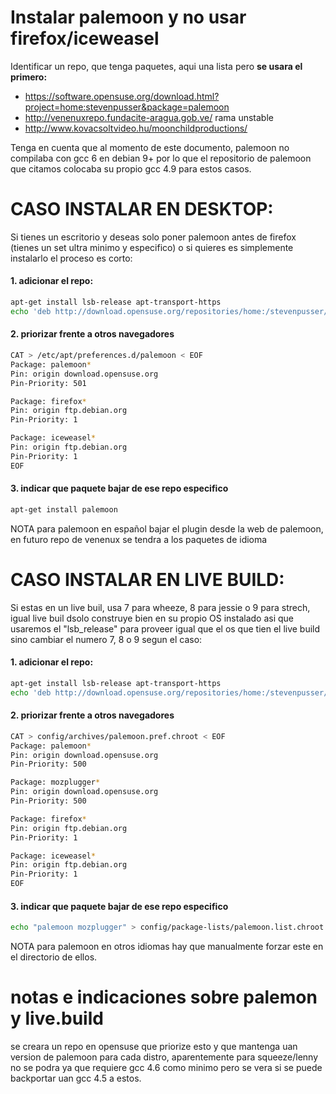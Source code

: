 # Instalar palemoon y no usar firefox/iceweasel

Identificar un repo, que tenga paquetes, aqui una lista pero **se usara el primero:**

* https://software.opensuse.org/download.html?project=home:stevenpusser&package=palemoon
* http://venenuxrepo.fundacite-aragua.gob.ve/ rama unstable
* http://www.kovacsoltvideo.hu/moonchildproductions/

Tenga en cuenta que al momento de este documento, palemoon no compilaba con gcc 6 en debian 9+ 
por lo que el repositorio de palemoon que citamos colocaba su propio gcc 4.9 para estos casos.

# CASO INSTALAR EN DESKTOP:

Si tienes un escritorio y deseas solo poner palemoon antes de firefox (tienes un set ultra minimo y especifico) 
o si quieres es simplemente instalarlo el proceso es corto:

#### 1. adicionar el repo:

``` bash
apt-get install lsb-release apt-transport-https
echo 'deb http://download.opensuse.org/repositories/home:/stevenpusser/Debian_$(lsb_release -r -s | cut -d . -f1).0/ /' > /etc/apt/sources.list.d/palemoon.list
```

#### 2. priorizar frente a otros navegadores

``` bash
CAT > /etc/apt/preferences.d/palemoon < EOF
Package: palemoon*
Pin: origin download.opensuse.org
Pin-Priority: 501

Package: firefox*
Pin: origin ftp.debian.org
Pin-Priority: 1

Package: iceweasel*
Pin: origin ftp.debian.org
Pin-Priority: 1
EOF
```

#### 3. indicar que paquete bajar de ese repo especifico

``` bash
apt-get install palemoon
```
NOTA para palemoon en español bajar el plugin desde la web de palemoon, en futuro repo de venenux se tendra a los paquetes de idioma


# CASO INSTALAR EN LIVE BUILD:

Si estas en un live buil, usa 7 para wheeze, 8 para jessie o 9 para strech, 
igual live buil dsolo construye bien en su propio OS instalado asi que usaremos el "lsb_release" 
para proveer igual que el os que tien el live build sino cambiar el numero 7, 8 o 9 segun el caso:

#### 1. adicionar el repo:

``` bash
apt-get install lsb-release apt-transport-https
echo 'deb http://download.opensuse.org/repositories/home:/stevenpusser/Debian_$(lsb_release -r -s | cut -d . -f1).0/ /' > config/archives/palemoon.list.chroot
```

#### 2. priorizar frente a otros navegadores

``` bash
CAT > config/archives/palemoon.pref.chroot < EOF
Package: palemoon*
Pin: origin download.opensuse.org
Pin-Priority: 500

Package: mozplugger*
Pin: origin download.opensuse.org
Pin-Priority: 500

Package: firefox*
Pin: origin ftp.debian.org
Pin-Priority: 1

Package: iceweasel*
Pin: origin ftp.debian.org
Pin-Priority: 1
EOF
```

#### 3. indicar que paquete bajar de ese repo especifico

``` bash
echo "palemoon mozplugger" > config/package-lists/palemoon.list.chroot
```

NOTA para palemoon en otros idiomas hay que manualmente forzar este en el directorio de ellos.

# notas e indicaciones sobre palemon y live.build

se creara un repo en opensuse que priorize esto y que mantenga uan version de 
palemoon para cada distro, aparentemente para squeeze/lenny no se podra ya que 
requiere gcc 4.6 como minimo pero se vera si se puede backportar uan gcc 4.5 a estos.
